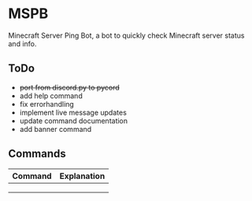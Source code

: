 # MSPB
Minecraft Server Ping Bot, a bot to quickly check Minecraft server status and info.

## ToDo
- ~~port from discord.py to pycord~~
- add help command
- fix errorhandling
- implement live message updates
- update command documentation
- add banner command

## Commands
| Command | Explanation |
|---------|-------------|
|         |             |
|         |             |
|         |             |